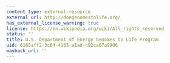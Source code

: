 ```yaml
---
content_type: external-resource
external_url: http://doegenomestolife.org/
has_external_license_warning: true
license: https://en.wikipedia.org/wiki/All_rights_reserved
status: ''
title: U.S. Department of Energy Genomes to Life Program
uid: 6165aff2-3c64-4165-a1ad-c92ca07a9906
wayback_url: ''
---
```

